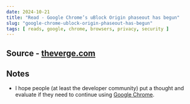 ```yaml
---
date: 2024-10-21
title: "Read - Google Chrome’s uBlock Origin phaseout has begun"
slug: "google-chrome-ublock-origin-phaseout-has-begun"
tags: [ reads, google, chrome, browsers, privacy, security ]
---
```




## Source - [theverge.com][1]

## Notes
* I hope people (at least the developer community) put a thought and evaluate if they need to continue using [Google Chrome][2].



  [1]: https://www.theverge.com/2024/10/15/24270981/google-chrome-ublock-origin-phaseout-manifest-v3-ad-blocker
  [2]: https://en.wikipedia.org/wiki/Google_Chrome
